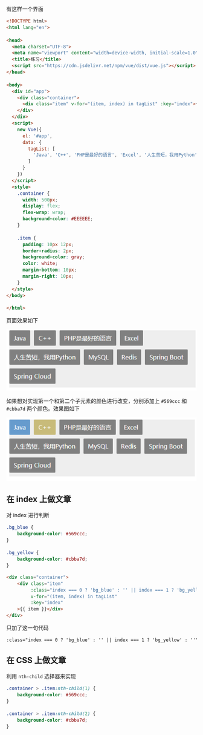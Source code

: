 有这样一个界面

```html
<!DOCTYPE html>
<html lang="en">

<head>
  <meta charset="UTF-8">
  <meta name="viewport" content="width=device-width, initial-scale=1.0">
  <title>练习</title>
  <script src="https://cdn.jsdelivr.net/npm/vue/dist/vue.js"></script>
</head>

<body>
  <div id="app">
    <div class="container">
      <div class="item" v-for="(item, index) in tagList" :key="index">{{ item }}</div>
    </div>
  </div>
  <script>
    new Vue({
      el: '#app',
      data: {
        tagList: [
          'Java', 'C++', 'PHP是最好的语言', 'Excel', '人生苦短，我用Python', 'MySQL', 'Redis', 'Spring Boot', 'Spring Cloud'
        ]
      }
    })
  </script>
  <style>
    .container {
      width: 500px;
      display: flex;
      flex-wrap: wrap;
      background-color: #EEEEEE;
    }

    .item {
      padding: 10px 12px;
      border-radius: 2px;
      background-color: gray;
      color: white;
      margin-bottom: 10px;
      margin-right: 10px;
    }
  </style>
</body>

</html>
```

页面效果如下

![](./box_sizing.png)

如果想对实现第一个和第二个子元素的颜色进行改变，分别添加上 `#569ccc` 和 `#cbba7d` 两个颜色。效果图如下

![](./Snipaste_2020-08-11_21-39-58.png)

## 在 index 上做文章

对 index 进行判断

```css
.bg_blue {
    background-color: #569ccc;
}

.bg_yellow {
    background-color: #cbba7d;
}
```

```html
<div class="container">
    <div class="item" 
         :class="index === 0 ? 'bg_blue' : '' || index === 1 ? 'bg_yellow' : ''"
         v-for="(item, index) in tagList" 
         :key="index"
	>{{ item }}</div>
</div>
```

只加了这一句代码

```html
:class="index === 0 ? 'bg_blue' : '' || index === 1 ? 'bg_yellow' : ''"
```

## 在 CSS 上做文章

利用 `nth-child` 选择器来实现

```css
.container > .item:nth-child(1) {
    background-color: #569ccc;
}

.container > .item:nth-child(2) {
    background-color: #cbba7d;
}
```


